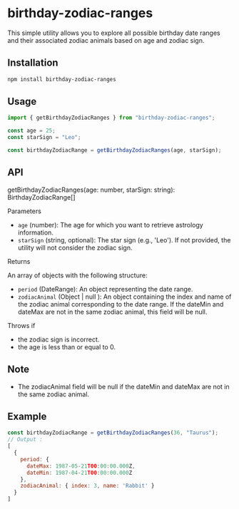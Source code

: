 # birthday-zodiac-ranges

This simple utility allows you to explore all possible birthday date ranges and their associated zodiac animals based on age and zodiac sign.

## Installation

```bash
npm install birthday-zodiac-ranges
```

## Usage

```javascript
import { getBirthdayZodiacRanges } from "birthday-zodiac-ranges";

const age = 25;
const starSign = "Leo";

const birthdayZodiacRange = getBirthdayZodiacRanges(age, starSign);
```

## API

getBirthdayZodiacRanges(age: number, starSign: string): BirthdayZodiacRange[]

Parameters

- `age` (number): The age for which you want to retrieve astrology information.
- `starSign` (string, optional): The star sign (e.g., 'Leo'). If not provided, the utility will not consider the zodiac sign.

Returns

An array of objects with the following structure:

- `period` (DateRange): An object representing the date range.
- `zodiacAnimal` (Object | null ): An object containing the index and name of the zodiac animal corresponding to the date range. If the dateMin and dateMax are not in the same zodiac animal, this field will be null.

Throws if

- the zodiac sign is incorrect.
- the age is less than or equal to 0.

## Note

- The zodiacAnimal field will be null if the dateMin and dateMax are not in the same zodiac animal.

## Example

```javascript
const birthdayZodiacRange = getBirthdayZodiacRanges(36, "Taurus");
// Output :
[
  {
    period: {
      dateMax: 1987-05-21T00:00:00.000Z,
      dateMin: 1987-04-21T00:00:00.000Z
    },
    zodiacAnimal: { index: 3, name: 'Rabbit' }
  }
]

```

